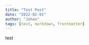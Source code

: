 ```yaml
---
title: "Test Post"
date: "2022-01-01"
author: "Johan"
tags: [test, markdown, frontmatter]
---
```


test